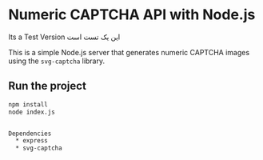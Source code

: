 # Numeric CAPTCHA API with Node.js
Its a Test Version                                                                                                                                                             این یک تست است

This is a simple Node.js server that generates numeric CAPTCHA images using the `svg-captcha` library.

## Run the project

```bash
npm install
node index.js


Dependencies
  * express
  * svg-captcha

